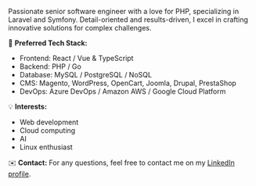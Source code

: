 Passionate senior software engineer with a love for PHP, specializing in Laravel and Symfony. Detail-oriented and results-driven, I excel in crafting innovative solutions for complex challenges.

🚀 **Preferred Tech Stack:**
- Frontend: React / Vue & TypeScript
- Backend: PHP / Go
- Database: MySQL / PostgreSQL / NoSQL
- CMS: Magento, WordPress, OpenCart, Joomla, Drupal, PrestaShop
- DevOps: Azure DevOps / Amazon AWS / Google Cloud Platform

💡 **Interests:**
- Web development
- Cloud computing
- AI
- Linux enthusiast

✉️ **Contact:**
For any questions, feel free to contact me on my [LinkedIn profile](https://linkedin.com/in/vasileios-ampoulos).

